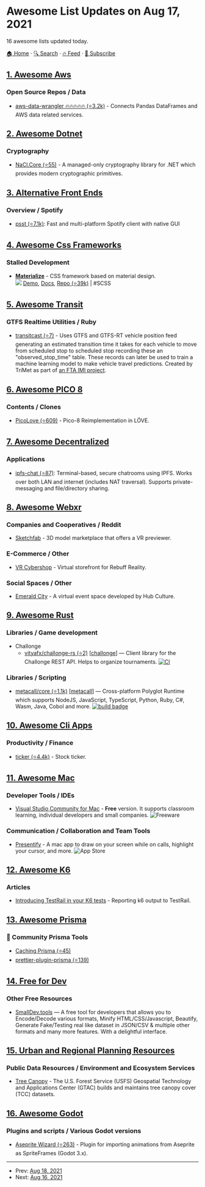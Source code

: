 # Awesome List Updates on Aug 17, 2021

16 awesome lists updated today.

[🏠 Home](/README.md) · [🔍 Search](https://test.trackawesomelist.com/search/) · [🔥 Feed](https://test.trackawesomelist.com/feed.xml) · [📮 Subscribe](https://trackawesomelist.us17.list-manage.com/subscribe?u=d2f0117aa829c83a63ec63c2f&id=36a103854c)



## [1. Awesome Aws](/content/donnemartin/awesome-aws/README.md)

### Open Source Repos / Data

*   [aws-data-wrangler :fire::fire::fire::fire::fire: (⭐3.2k)](https://github.com/awslabs/aws-data-wrangler) - Connects Pandas DataFrames and AWS data related services.

## [2. Awesome Dotnet](/content/quozd/awesome-dotnet/README.md)

### Cryptography

*   [NaCl.Core (⭐55)](https://github.com/daviddesmet/NaCl.Core) - A managed-only cryptography library for .NET which provides modern cryptographic primitives.

## [3. Alternative Front Ends](/content/mendel5/alternative-front-ends/README.md)

### Overview / Spotify

*   [psst (⭐7.1k)](https://github.com/jpochyla/psst): Fast and multi-platform Spotify client with native GUI

## [4. Awesome Css Frameworks](/content/troxler/awesome-css-frameworks/README.md)

### Stalled Development

*   [**Materialize**](https://materializecss.com) - CSS framework based on material design.\
    ![](https://img.shields.io/github/stars/Dogfalo/materialize.svg?style=social\&label=Star)
    [Demo](https://materializecss.com/showcase.html),
    [Docs](https://materializecss.com/getting-started.html),
    [Repo (⭐39k)](https://github.com/Dogfalo/materialize)
    \| #SCSS

## [5. Awesome Transit](/content/CUTR-at-USF/awesome-transit/README.md)

### GTFS Realtime Utilities / Ruby

*   [transitcast (⭐7)](https://github.com/OpenTransitTools/transitcast) - Uses GTFS and GTFS-RT vehicle position feed generating an estimated transition time it takes for each vehicle to move from scheduled stop to scheduled stop recording these an "observed\_stop\_time" table. These records can later be used to train a machine learning model to make vehicle travel predictions. Created by TriMet as part of [an FTA IMI project](https://trimet.org/imi/program.htm).

## [6. Awesome PICO 8](/content/pico-8/awesome-PICO-8/README.md)

### Contents / Clones

*   [PicoLove (⭐609)](https://github.com/picolove/picolove) - Pico-8 Reimplementation in LÖVE.

## [7. Awesome Decentralized](/content/croqaz/awesome-decentralized/README.md)

### Applications

*   [ipfs-chat (⭐87)](https://github.com/SomajitDey/ipfs-chat): Terminal-based, secure chatrooms using IPFS. Works over both LAN and internet (includes NAT traversal). Supports private-messaging and file/directory sharing.

## [8. Awesome Webxr](/content/msub2/awesome-webxr/README.md)

### Companies and Cooperatives / Reddit

*   [Sketchfab](https://sketchfab.com/) - 3D model marketplace that offers a VR previewer.

### E-Commerce / Other

*   [VR Cybershop](https://vrshop.rebuffreality.com/) - Virtual storefront for Rebuff Reality.

### Social Spaces / Other

*   [Emerald City](https://hubculture.city/) - A virtual event space developed by Hub Culture.

## [9. Awesome Rust](/content/rust-unofficial/awesome-rust/README.md)

### Libraries / Game development

*   Challonge
    *   [vityafx/challonge-rs (⭐2)](https://github.com/vityafx/challonge-rs) \[[challonge](https://crates.io/crates/challonge)] — Client library for the Challonge REST API. Helps to organize tournaments. [![CI](https://github.com/vityafx/challonge-rs/actions/workflows/ci.yml/badge.svg)](https://github.com/vityafx/challonge-rs/actions/workflows/ci.yml)

### Libraries / Scripting

*   [metacall/core (⭐1.1k)](https://github.com/metacall/core) \[[metacall](https://crates.io/crates/metacall)] — Cross-platform Polyglot Runtime which supports NodeJS, JavaScript, TypeScript, Python, Ruby, C#, Wasm, Java, Cobol and more. [![build badge](https://gitlab.com/metacall/core/badges/master/pipeline.svg)](https://gitlab.com/metacall/core)

## [10. Awesome Cli Apps](/content/agarrharr/awesome-cli-apps/README.md)

### Productivity / Finance

*   [ticker (⭐4.4k)](https://github.com/achannarasappa/ticker) - Stock ticker.

## [11. Awesome Mac](/content/jaywcjlove/awesome-mac/README.md)

### Developer Tools / IDEs

*   [Visual Studio Community for Mac](https://visualstudio.microsoft.com/free-developer-offers/) - **Free** version. It supports classroom learning, individual developers and small companies. ![Freeware](https://jaywcjlove.github.io/sb/ico/min-free.svg "Freeware")

### Communication / Collaboration and Team Tools

*   [Presentify](https://presentify.compzets.com/) - A mac app to draw on your screen while on calls, highlight your cursor, and more. ![App Store](https://jaywcjlove.github.io/sb/ico/min-app-store.svg "App Store Software")

## [12. Awesome K6](/content/grafana/awesome-k6/README.md)

### Articles

*   [Introducing TestRail in your K6 tests](https://dev.to/kwidera/introducing-testrail-in-you-k6-tests-eck) - Reporting k6 output to TestRail.

## [13. Awesome Prisma](/content/catalinmiron/awesome-prisma/README.md)

### :safety_vest: Community Prisma Tools

*   [Caching Prisma (⭐45)](https://github.com/joellefkowitz/cached-prisma)
*   [prettier-plugin-prisma (⭐139)](https://github.com/umidbekk/prettier-plugin-prisma)

## [14. Free for Dev](/content/ripienaar/free-for-dev/README.md)

### Other Free Resources

*   [SmallDev.tools](https://smalldev.tools/) — A free tool for developers that allows you to Encode/Decode various formats, Minify HTML/CSS/Javascript, Beautify, Generate Fake/Testing real like dataset in JSON/CSV & multiple other formats and many more features. With a delightful interface.

## [15. Urban and Regional Planning Resources](/content/APA-Technology-Division/urban-and-regional-planning-resources/README.md)

### Public Data Resources / Environment and Ecosystem Services

*   [Tree Canopy](https://data.fs.usda.gov/geodata/rastergateway/treecanopycover/) - The U.S. Forest Service (USFS) Geospatial Technology and Applications Center (GTAC) builds and maintains tree canopy cover (TCC) datasets.

## [16. Awesome Godot](/content/godotengine/awesome-godot/README.md)

### Plugins and scripts / Various Godot versions

*   [Aseprite Wizard (⭐263)](https://github.com/viniciusgerevini/godot-aseprite-wizard) - Plugin for importing animations from Aseprite as SpriteFrames (Godot 3.x).

---

- Prev: [Aug 18, 2021](/content/2021/08/18/README.md)
- Next: [Aug 16, 2021](/content/2021/08/16/README.md)